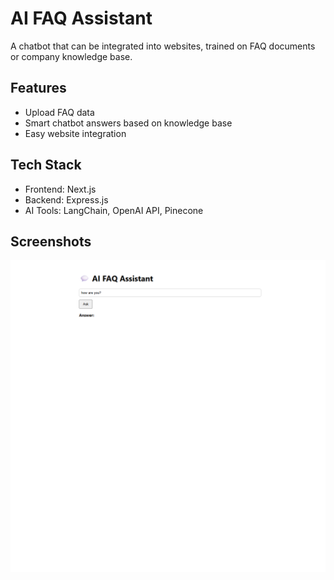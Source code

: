 # AI FAQ Assistant

A chatbot that can be integrated into websites, trained on FAQ documents or company knowledge base.  

## Features
- Upload FAQ data
- Smart chatbot answers based on knowledge base
- Easy website integration

## Tech Stack
- Frontend: Next.js
- Backend: Express.js
- AI Tools: LangChain, OpenAI API, Pinecone

## Screenshots
![App Screenshot](./screenshots/demo.png)

